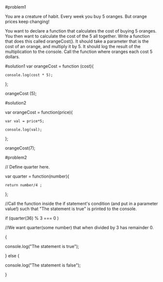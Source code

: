 #problem1

You are a creature of habit. Every week you buy 5 oranges. But orange prices keep changing!

You want to declare a function that calculates the cost of buying 5 oranges.
You then want to calculate the cost of the 5 all together.
Write a function that does this called orangeCost().
It should take a parameter that is the cost of an orange, and multiply it by 5.
It should log the result of the multiplication to the console.
Call the function where oranges each cost 5 dollars.


#solution1
var orangeCost = function (cost){

    console.log(cost * 5);
};

orangeCost (5);

#solution2

var orangeCost = function(price){

    var val = price*5;
    
    console.log(val);
};

orangeCost(7);

#problem2

// Define quarter here.

var quarter = function(number){

    return number/4 ;
};


//Call the function inside the if statement's condition (and put in a parameter value!) such that "The statement is true" is printed to the console.

if (quarter(36) % 3 === 0 ) 

//We want quarter(some number) that when divided by 3 has remainder 0.

{

  console.log("The statement is true");
  
} else {

  console.log("The statement is false");
  
}



